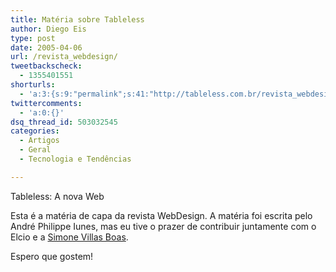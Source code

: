 ```yaml
---
title: Matéria sobre Tableless
author: Diego Eis
type: post
date: 2005-04-06
url: /revista_webdesign/
tweetbackscheck:
  - 1355401551
shorturls:
  - 'a:3:{s:9:"permalink";s:41:"http://tableless.com.br/revista_webdesign";s:7:"tinyurl";s:26:"http://tinyurl.com/3us85el";s:4:"isgd";s:19:"http://is.gd/vo1cft";}'
twittercomments:
  - 'a:0:{}'
dsq_thread_id: 503032545
categories:
  - Artigos
  - Geral
  - Tecnologia e Tendências

---
```

Tableless: A nova Web
              
Esta é a matéria de capa da revista WebDesign. A matéria foi escrita pelo André Philippe Iunes, mas eu tive o prazer de contribuir juntamente com o Elcio e a [Simone Villas Boas][1].
              
Espero que gostem!

 [1]: http://simonevb.com/